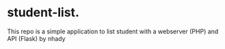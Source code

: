 # student-list. 
This repo is a simple application to list student with a webserver (PHP) and API (Flask) by nhady

